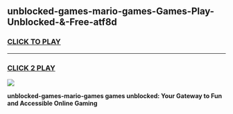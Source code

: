 
## unblocked-games-mario-games-Games-Play-Unblocked-&-Free-atf8d
<h3>
<a href="https://premium76.site?title=unblocked-games-mario-games&ref=24A">CLICK TO PLAY</a></h3>
<hr>

<h3>
<a href="https://premium76.site?title=unblocked-games-mario-games&ref=24A">CLICK 2 PLAY</a>
  
</h3>

<a href="https://premium76.site?title=unblocked-games-mario-games&ref=24A"><img src="https://clearcache.store/games.png"></a>


**unblocked-games-mario-games games unblocked: Your Gateway to Fun and Accessible Online Gaming**
